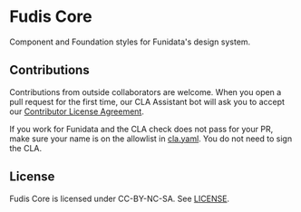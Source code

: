 # Fudis Core

Component and Foundation styles for Funidata's design system.

## Contributions

Contributions from outside collaborators are welcome. When you open a pull request for the first time, our CLA Assistant bot will ask you to accept our [Contributor License Agreement](./CLA).

If you work for Funidata and the CLA check does not pass for your PR, make sure your name is on the allowlist in [cla.yaml](.github/workflows/cla.yaml). You do not need to sign the CLA.

## License

Fudis Core is licensed under CC-BY-NC-SA. See [LICENSE](./LICENSE).
